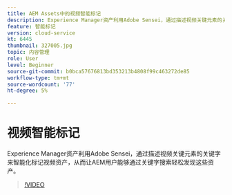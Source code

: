 ```yaml
---
title: AEM Assets中的视频智能标记
description: Experience Manager资产利用Adobe Sensei，通过描述视频关键元素的关键字来智能化标记视频资产，从而让AEM用户能够通过关键字搜索轻松发现这些资产。
feature: 智能标记
version: cloud-service
kt: 6445
thumbnail: 327005.jpg
topic: 内容管理
role: User
level: Beginner
source-git-commit: b0bca57676813bd353213b4808f99c463272de85
workflow-type: tm+mt
source-wordcount: '77'
ht-degree: 5%

---
```



# 视频智能标记

Experience Manager资产利用Adobe Sensei，通过描述视频关键元素的关键字来智能化标记视频资产，从而让AEM用户能够通过关键字搜索轻松发现这些资产。

>[!VIDEO](https://video.tv.adobe.com/v/327005/?quality=12&learn=on)
